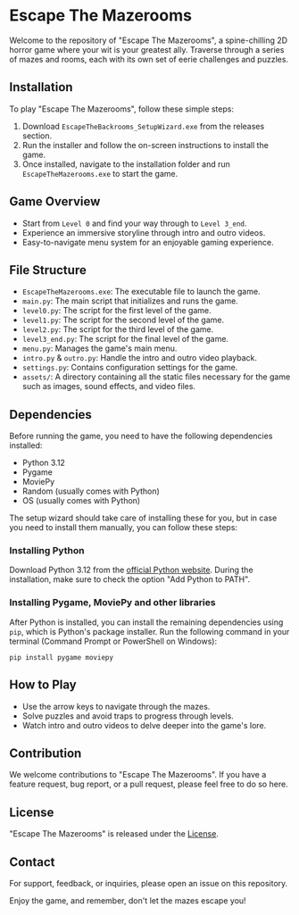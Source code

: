# Escape The Mazerooms

Welcome to the repository of "Escape The Mazerooms", a spine-chilling 2D horror game where your wit is your greatest ally. Traverse through a series of mazes and rooms, each with its own set of eerie challenges and puzzles.

## Installation

To play "Escape The Mazerooms", follow these simple steps:

1. Download `EscapeTheBackrooms_SetupWizard.exe` from the releases section.
2. Run the installer and follow the on-screen instructions to install the game.
3. Once installed, navigate to the installation folder and run `EscapeTheMazerooms.exe` to start the game.

## Game Overview

- Start from `Level 0` and find your way through to `Level 3_end`.
- Experience an immersive storyline through intro and outro videos.
- Easy-to-navigate menu system for an enjoyable gaming experience.

## File Structure

- `EscapeTheMazerooms.exe`: The executable file to launch the game.
- `main.py`: The main script that initializes and runs the game.
- `level0.py`: The script for the first level of the game.
- `level1.py`: The script for the second level of the game.
- `level2.py`: The script for the third level of the game.
- `level3_end.py`: The script for the final level of the game.
- `menu.py`: Manages the game's main menu.
- `intro.py` & `outro.py`: Handle the intro and outro video playback.
- `settings.py`: Contains configuration settings for the game.
- `assets/`: A directory containing all the static files necessary for the game such as images, sound effects, and video files.

## Dependencies

Before running the game, you need to have the following dependencies installed:

- Python 3.12
- Pygame
- MoviePy
- Random (usually comes with Python)
- OS (usually comes with Python)

The setup wizard should take care of installing these for you, but in case you need to install them manually, you can follow these steps:

### Installing Python

Download Python 3.12 from the [official Python website](https://www.python.org/downloads/). During the installation, make sure to check the option "Add Python to PATH".

### Installing Pygame, MoviePy and other libraries

After Python is installed, you can install the remaining dependencies using `pip`, which is Python's package installer. Run the following command in your terminal (Command Prompt or PowerShell on Windows):

`pip install pygame moviepy`

## How to Play

- Use the arrow keys to navigate through the mazes.
- Solve puzzles and avoid traps to progress through levels.
- Watch intro and outro videos to delve deeper into the game's lore.

## Contribution

We welcome contributions to "Escape The Mazerooms". If you have a feature request, bug report, or a pull request, please feel free to do so here.

## License

"Escape The Mazerooms" is released under the [License](LICENSE).

## Contact

For support, feedback, or inquiries, please open an issue on this repository.

Enjoy the game, and remember, don't let the mazes escape you!
